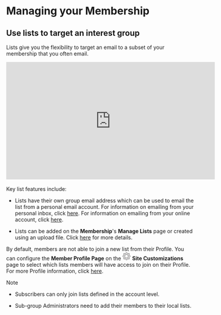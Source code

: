 # Managing your Membership

<span id="gv-2members-2memberslist"></span>
## Use lists to target an interest group

Lists give you the flexibility to target an email to a subset of your
membership that you often email.

<div style="text-align:center">
  <iframe width="560" height="315" title="GroupVine Sub-groups" frameborder="0" 
          src="https://www.youtube.com/embed/HfxVBC6qar4?modestbranding=1&playlist=OUkvEjXadfU,PPt0UEdpeNI,EZC2ruSdJNM,bRIVTEBaLkA,l06ofG0rk7Q&rel=0"
          allow="accelerometer; autoplay=0; clipboard-write; encrypted-media; gyroscope; 
          picture-in-picture" allowfullscreen>
  </iframe>
</div>


Key list features include:

* Lists have their own group email address which can be used to email the list 
 from a personal email account.  For information on emailing from your personal inbox, click [here](/3-send/2-sendInbox.md?gv-qargs=0#gv-3send-2sendInbox). For information on emailing from your online account, click [here](/3-send/1-sendOnline.md?gv-qargs=0#gv-3send-1sendOnline).

* Lists can be added on the **Membership**'s **Manage Lists** page or created using an upload file.  Click [here](/2-members/1_2-membersAdd.md?gv-qargs=0#gv-2members-12membersAdd-uploading-to-member-lists) for more details.

<span class="sub g4s">

By default, members are not able to join a new list from their Profile.  You can configure the **Member Profile Page** on the <img src="/docimages/transparent-gear-icon.png" height="22"> **Site Customizations** page to select which lists members will have access to join on their Profile.  For more Profile information, click [here](/2-members/5-membersProfile.md?gv-qargs=0#gv-2members-5membersprofile).

</span> <!-- sub g4s -->

Note

* Subscribers can only join lists defined in the account level.  

<span class="sub g4s">

* Sub-group Administrators need to add their members to their local lists.  

</span> <!-- sub g4s -->
